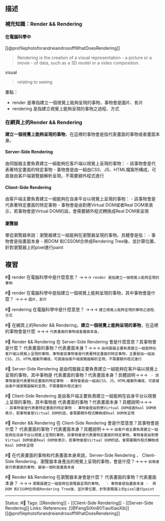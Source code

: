 ## 描述

### 補充知識：Render && Rendering



#### 在電腦科學中

[[@profilephotoforandreiandrosoffWhatDoesRendering]]

> Rendering is the creation of a visual representation - a picture or a movie - of data, such as a 3D model or a video composition.

visual 
> relating to seeing

重點：
- render 是專指建立一個視覺上能夠呈現的事物，事物會是圖片、影片
- rendering 是指建立視覺上能夠呈現的事物之過程、方式

### 在網頁上的Render && Rendering 

**建立一個視覺上能夠呈現的事物**，在這裡的事物會是指代表畫面的事物或者畫面本身。

#### Server-Side Rendering 
由伺服器主要負責建立一組能夠在客戶端以視覺上呈現的事物：
	- 該事物會是代表著特定畫面的特定事物
	- 事物會是由一組由CSS、JS、HTML檔案所構成，可直接由客戶端瀏覽器解析呈現，不需要額外程式進行


#### Client-Side Rendering 
由客戶端主要負責建立一組能夠在自身平台以視覺上呈現的事物：
	- 該事物會是代表著特定畫面的特定事物
	- 事物會是由對應Virtual DOM或者Real DOM來表示，若事物會是Virtual DOM的話，會需要額外程式轉換成Real DOM來呈現


#### 瀏覽器

單從瀏覽器來說：瀏覽器建立一組能夠在瀏覽器呈現的事物，具體會是指：
	- 事物會是指畫面本身
	-  將DOM 和CSSOM合併成Rendering Tree後、並計算位置、針對瀏覽器上的pixel進行paint


## 複習

#🧠 render 在電腦科學中是什麼意思？ ->->-> `render 是指建立一個視覺上能夠呈現的事物`
<!--SR:!2022-11-09,10,250-->

#🧠 render 在電腦科學中是指建立一個視覺上能夠呈現的事物，其中事物會是什麼？ ->->-> `圖片、影片`
<!--SR:!2022-10-30,3,250-->

#🧠 rendering 在電腦科學中是什麼意思？ ->->-> `建立視覺上能夠呈現的事物之過程、方式`
<!--SR:!2022-11-08,9,250-->


#🧠 在網頁上的Render && Rendering，**建立一個視覺上能夠呈現的事物**，在這裡的事物會是什麼 ->->-> `代表畫面的事物或者畫面本身。`
<!--SR:!2022-11-06,7,250-->

#🧠 Render && Rendering 在 Server-Side Rendering 會是什麼意思？其事物會是什麼？  代表畫面的事物？代表畫面本身？->->-> `由伺服器主要負責建立一組能夠在客戶端以視覺上呈現的事物，事物會該事物會是代表著特定畫面的特定事物，主要是由一組由CSS、JS、HTML檔案所構成，可直接由客戶端瀏覽器解析呈現，不需要額外程式進行`
<!--SR:!2022-10-30,3,250-->


#🧠 Server-Side Rendering 是由伺服器主要負責建立一組能夠在客戶端以視覺上呈現的事物，其中事物是 代表畫面的事物？代表畫面本身？具體說明->->-> `	- 該事物會是代表著特定畫面的特定事物 - 事物會是由一組由CSS、JS、HTML檔案所構成，可直接由客戶端瀏覽器解析呈現，不需要額外程式進行`
<!--SR:!2022-10-30,3,250-->



#🧠 Client-Side Rendering 是由客戶端主要負責建立一組能夠在自身平台以視覺上呈現的事物，其中事物是 代表畫面的事物？代表畫面本身？具體說明->->-> `	- 該事物會是代表著特定畫面的特定事物 - 事物會是由對應Virtual DOM或者Real DOM來表示，若事物會是Virtual DOM的話，會需要額外程式轉換成Real DOM來呈現`
<!--SR:!2022-11-05,6,250-->

#🧠  Render && Rendering 在 Client-Side Rendering 會是什麼意思？其事物會是什麼？ 代表畫面的事物？代表畫面本身？具體說明->->-> `由客戶端主要負責建立一組能夠在自身平台以視覺上呈現的事物，該事物會是代表著特定畫面的特定事物，事物會是由對應Virtual DOM或者Real DOM來表示，若事物會是Virtual DOM的話，會需要額外程式轉換成Real DOM來呈現`
<!--SR:!2022-11-09,10,250-->


#🧠 在代表畫面的事物和代表畫面本身來說，Server-Side Rendering 、 Client-Side Rendering、瀏覽器本身產出的視覺上呈現的事物，會是什麼？->->-> `前兩者是代表畫面的事物、最後一個則是畫面本身`
<!--SR:!2022-11-07,8,250-->

#🧠 Render && Rendering 在瀏覽器本身會是什麼？ 代表畫面的事物？代表畫面本身？ ->->-> `瀏覽器建立一組能夠在瀏覽器呈現的事物。	- 事物會是指畫面本身 -  將DOM 和CSSOM合併成Rendering Tree後、並計算位置、針對瀏覽器上的pixel進行paint`
<!--SR:!2022-11-01,2,230-->

---
Status: #🌱 
Tags:
[[Rendering]] - [[Client-Side Rendering]] - [[Server-Side Rendering]]
Links:
References:
[[@FengSiXin80TiaoXiaoXib]]
[[@profilephotoforandreiandrosoffWhatDoesRendering]]